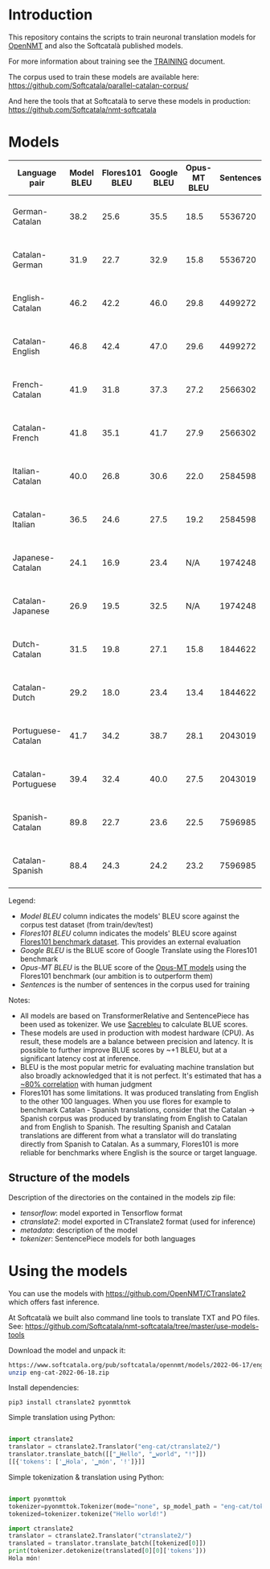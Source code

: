 # Introduction

This repository contains the scripts to train neuronal translation models for [OpenNMT](https://opennmt.net/) and also the Softcatalà published models.

For more information about training see the [TRAINING](TRAINING.md) document.

The corpus used to train these models are available here: https://github.com/Softcatala/parallel-catalan-corpus/

And here the tools that at Softcatalà to serve these models in production: https://github.com/Softcatala/nmt-softcatala

# Models

Language pair | Model BLEU | Flores101 BLEU | Google BLEU | Opus-MT BLEU | Sentences | Download model
|---|---|---|---|---|---|---
|German-Catalan | 38.2 |25.6 |35.5 |18.5| 5536720 | [deu-cat-2022-06-19.zip](https://www.softcatala.org/pub/softcatala/opennmt/models/2022-06-17/deu-cat-2022-06-19.zip)
|Catalan-German | 31.9 |22.7 |32.9 |15.8| 5536720 | [cat-deu-2022-06-25.zip](https://www.softcatala.org/pub/softcatala/opennmt/models/2022-06-17/cat-deu-2022-06-25.zip)
|English-Catalan | 46.2 |42.2 |46.0 |29.8| 4499272 | [eng-cat-2022-06-18.zip](https://www.softcatala.org/pub/softcatala/opennmt/models/2022-06-17/eng-cat-2022-06-18.zip)
|Catalan-English | 46.8 |42.4 |47.0 |29.6| 4499272 | [cat-eng-2022-06-24.zip](https://www.softcatala.org/pub/softcatala/opennmt/models/2022-06-17/cat-eng-2022-06-24.zip)
|French-Catalan | 41.9 |31.8 |37.3 |27.2| 2566302 | [fra-cat-2022-06-20.zip](https://www.softcatala.org/pub/softcatala/opennmt/models/2022-06-17/fra-cat-2022-06-20.zip)
|Catalan-French | 41.8 |35.1 |41.7 |27.9| 2566302 | [cat-fra-2022-06-25.zip](https://www.softcatala.org/pub/softcatala/opennmt/models/2022-06-17/cat-fra-2022-06-25.zip)
|Italian-Catalan | 40.0 |26.8 |30.6 |22.0| 2584598 | [ita-cat-2022-06-21.zip](https://www.softcatala.org/pub/softcatala/opennmt/models/2022-06-17/ita-cat-2022-06-21.zip)
|Catalan-Italian | 36.5 |24.6 |27.5 |19.2| 2584598 | [cat-ita-2022-06-26.zip](https://www.softcatala.org/pub/softcatala/opennmt/models/2022-06-17/cat-ita-2022-06-26.zip)
|Japanese-Catalan | 24.1 |16.9 |23.4 |N/A| 1974248 | [jpn-cat-2022-06-29.zip](https://www.softcatala.org/pub/softcatala/opennmt/models/2022-06-17/jpn-cat-2022-06-29.zip)
|Catalan-Japanese | 26.9 |19.5 |32.5 |N/A| 1974248 | [cat-jpn-2022-07-02.zip](https://www.softcatala.org/pub/softcatala/opennmt/models/2022-06-17/cat-jpn-2022-07-02.zip)
|Dutch-Catalan | 31.5 |19.8 |27.1 |15.8| 1844622 | [nld-cat-2022-06-23.zip](https://www.softcatala.org/pub/softcatala/opennmt/models/2022-06-17/nld-cat-2022-06-23.zip)
|Catalan-Dutch | 29.2 |18.0 |23.4 |13.4| 1844622 | [cat-nld-2022-06-29.zip](https://www.softcatala.org/pub/softcatala/opennmt/models/2022-06-17/cat-nld-2022-06-29.zip)
|Portuguese-Catalan | 41.7 |34.2 |38.7 |28.1| 2043019 | [por-cat-2022-06-22.zip](https://www.softcatala.org/pub/softcatala/opennmt/models/2022-06-17/por-cat-2022-06-22.zip)
|Catalan-Portuguese | 39.4 |32.4 |40.0 |27.5| 2043019 | [cat-por-2022-06-28.zip](https://www.softcatala.org/pub/softcatala/opennmt/models/2022-06-17/cat-por-2022-06-28.zip)
|Spanish-Catalan | 89.8 |22.7 |23.6 |22.5| 7596985 | [spa-cat-2022-06-21.zip](https://www.softcatala.org/pub/softcatala/opennmt/models/2022-06-17/spa-cat-2022-06-21.zip)
|Catalan-Spanish | 88.4 |24.3 |24.2 |23.2| 7596985 | [cat-spa-2022-06-27.zip](https://www.softcatala.org/pub/softcatala/opennmt/models/2022-06-17/cat-spa-2022-06-27.zip)

Legend:
* *Model BLEU* column indicates the models' BLEU score against the corpus test dataset (from train/dev/test)
* *Flores101 BLEU* column indicates the models' BLEU score against [Flores101 benchmark dataset](https://github.com/facebookresearch/flores). This provides an external evaluation
* *Google BLEU* is the BLUE score of Google Translate using the Flores101 benchmark
* *Opus-MT BLEU* is the BLUE score of the [Opus-MT models](https://github.com/Helsinki-NLP/Opus-MT) using the Flores101 benchmark (our ambition is to outperform them)
* *Sentences* is the number of sentences in the corpus used for training

Notes:
* All models are based on TransformerRelative and SentencePiece has been used as tokenizer. We use [Sacrebleu](https://github.com/mjpost/sacrebleu) to calculate BLUE scores.
* These models are used in production with modest hardware (CPU). As result, these models are a balance between precision and latency. It is possible to further improve BLUE scores by ~+1 BLEU, but at a significant latency cost at inference.
* BLEU is the most popular metric for evaluating machine translation but also broadly acknowledged that it is not perfect. It's estimated that has a [~80% correlation](https://aclanthology.org/W05-0909.pdf) with human judgment
* Flores101 has some limitations. It was produced translating from English to the other 100 languages. When you use flores for example to benchmark Catalan - Spanish translations, consider that the Catalan -> Spanish corpus was produced by translating from English to Catalan and from English to Spanish. The resulting Spanish and Catalan translations are different from what a translator will do translating directly from Spanish to Catalan. As a summary, Flores101 is more reliable for benchmarks where English is the source or target language. 

## Structure of the models

Description of the directories on the contained in the models zip file:

* *tensorflow*: model exported in Tensorflow format
* *ctranslate2*: model exported in CTranslate2 format (used for inference)
* *metadata*: description of the model
* *tokenizer*: SentencePiece models for both languages

# Using the models

You can use the models with https://github.com/OpenNMT/CTranslate2 which offers fast inference.

At Softcatalà we built also command line tools to translate TXT and PO files. See: https://github.com/Softcatala/nmt-softcatala/tree/master/use-models-tools


Download the model and unpack it:

```bash
https://www.softcatala.org/pub/softcatala/opennmt/models/2022-06-17/eng-cat-2022-06-18.zip
unzip eng-cat-2022-06-18.zip
```

Install dependencies:

```pip3 install ctranslate2 pyonmttok```

Simple translation using Python:

```python

import ctranslate2
translator = ctranslate2.Translator("eng-cat/ctranslate2/")
translator.translate_batch([["▁Hello", "▁world", "!"]])
[[{'tokens': ['▁Hola', '▁món', '!']}]]

```

Simple tokenization & translation using Python:


```python

import pyonmttok
tokenizer=pyonmttok.Tokenizer(mode="none", sp_model_path = "eng-cat/tokenizer/sp_m.model")
tokenized=tokenizer.tokenize("Hello world!")

import ctranslate2
translator = ctranslate2.Translator("ctranslate2/")
translated = translator.translate_batch([tokenized[0]])
print(tokenizer.detokenize(translated[0][0]['tokens']))
Hola món!
```
